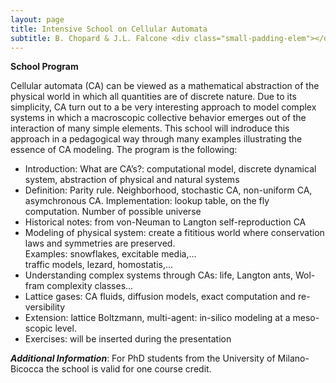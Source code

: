 ```yaml
---
layout: page
title: Intensive School on Cellular Automata
subtitle: B. Chopard & J.L. Falcone <div class="small-padding-elem"></div> <div class="is-size-4"> 17 September 2018 </div>
---
```


**School Program**

Cellular automata (CA) can be viewed as a mathematical abstraction of the physical world in which all quantities are of discrete nature. Due to its simplicity, CA turn out to a be very interesting approach to model complex systems in which a macroscopic collective behavior emerges out of the interaction of many simple elements. This school will indroduce this approach in a pedagogical way through many examples illustrating the essence of CA modeling.
The program is the following:

- Introduction: What are CA’s?: computational model, discrete dynamical system, abstraction of physical and natural systems
- Definition: Parity rule. Neighborhood, stochastic CA, non-uniform CA, asymchronous CA. Implementation: lookup table, on the fly computation. Number of possible universe
- Historical notes: from von-Neuman to Langton self-reproduction CA
- Modeling of physical system: create a fititious world where conservation laws and symmetries are preserved. <br>Examples: snowflakes, excitable media,... 
<br>traffic models, lezard, homostatis,...
- Understanding complex systems through CAs: life, Langton ants, Wol- fram complexity classes...
- Lattice gases: CA fluids, diffusion models, exact computation and re- versibility
- Extension: lattice Boltzmann, multi-agent: in-silico modeling at a meso- scopic level.
- Exercises: will be inserted during the presentation

***Additional Information***: For PhD students from the University of Milano-Bicocca the school is valid for one course credit.
